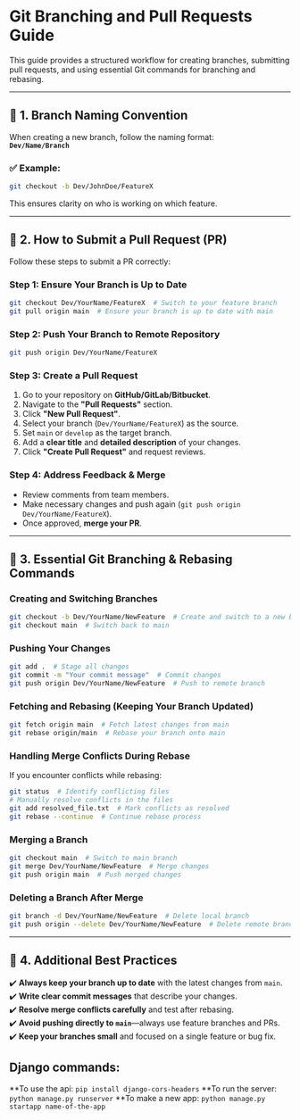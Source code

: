 # Git Branching and Pull Requests Guide

This guide provides a structured workflow for creating branches, submitting pull requests, and using essential Git commands for branching and rebasing.

---

## 📌 1. Branch Naming Convention
When creating a new branch, follow the naming format:  
**`Dev/Name/Branch`**  

### ✅ Example:
```bash
git checkout -b Dev/JohnDoe/FeatureX
```
This ensures clarity on who is working on which feature.

---

## 🚀 2. How to Submit a Pull Request (PR)

Follow these steps to submit a PR correctly:

### **Step 1: Ensure Your Branch is Up to Date**
```bash
git checkout Dev/YourName/FeatureX  # Switch to your feature branch
git pull origin main  # Ensure your branch is up to date with main
```

### **Step 2: Push Your Branch to Remote Repository**
```bash
git push origin Dev/YourName/FeatureX
```

### **Step 3: Create a Pull Request**
1. Go to your repository on **GitHub/GitLab/Bitbucket**.
2. Navigate to the **"Pull Requests"** section.
3. Click **"New Pull Request"**.
4. Select your branch (`Dev/YourName/FeatureX`) as the source.
5. Set `main` or `develop` as the target branch.
6. Add a **clear title** and **detailed description** of your changes.
7. Click **"Create Pull Request"** and request reviews.

### **Step 4: Address Feedback & Merge**
- Review comments from team members.
- Make necessary changes and push again (`git push origin Dev/YourName/FeatureX`).
- Once approved, **merge your PR**.

---

## 🔀 3. Essential Git Branching & Rebasing Commands

### **Creating and Switching Branches**
```bash
git checkout -b Dev/YourName/NewFeature  # Create and switch to a new branch
git checkout main  # Switch back to main
```

### **Pushing Your Changes**
```bash
git add .  # Stage all changes
git commit -m "Your commit message"  # Commit changes
git push origin Dev/YourName/NewFeature  # Push to remote branch
```

### **Fetching and Rebasing (Keeping Your Branch Updated)**
```bash
git fetch origin main  # Fetch latest changes from main
git rebase origin/main  # Rebase your branch onto main
```

### **Handling Merge Conflicts During Rebase**
If you encounter conflicts while rebasing:
```bash
git status  # Identify conflicting files
# Manually resolve conflicts in the files
git add resolved_file.txt  # Mark conflicts as resolved
git rebase --continue  # Continue rebase process
```

### **Merging a Branch**
```bash
git checkout main  # Switch to main branch
git merge Dev/YourName/NewFeature  # Merge changes
git push origin main  # Push merged changes
```

### **Deleting a Branch After Merge**
```bash
git branch -d Dev/YourName/NewFeature  # Delete local branch
git push origin --delete Dev/YourName/NewFeature  # Delete remote branch
```

---

## 🎯 4. Additional Best Practices

✔️ **Always keep your branch up to date** with the latest changes from `main`.  
✔️ **Write clear commit messages** that describe your changes.  
✔️ **Resolve merge conflicts carefully** and test after rebasing.  
✔️ **Avoid pushing directly to `main`**—always use feature branches and PRs.  
✔️ **Keep your branches small** and focused on a single feature or bug fix.

## Django commands:
**To use the api:
```pip install django-cors-headers```
**To run the server:
```python manage.py runserver```
**To make a new app:
```python manage.py startapp name-of-the-app```



